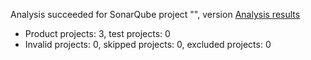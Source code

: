Analysis succeeded for SonarQube project "", version  [Analysis results](https://sonarcloud.io/dashboard/index/MoisesTest)
- Product projects: 3, test projects: 0
- Invalid projects: 0, skipped projects: 0, excluded projects: 0
